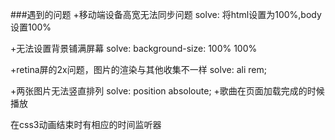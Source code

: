 ###遇到的问题
+移动端设备高宽无法同步问题
solve: 将html设置为100%,body设置100%

+无法设置背景铺满屏幕
solve: background-size: 100% 100%

+retina屏的2x问题，图片的渲染与其他收集不一样
solve: ali rem;

+两张图片无法竖直排列
solve: position absoloute;
+歌曲在页面加载完成的时候播放

在css3动画结束时有相应的时间监听器